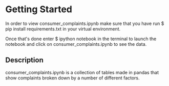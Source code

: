 # Getting Started
In order to view consumer_complaints.ipynb make sure that you have run $ pip install requirements.txt in your virtual environment.

Once that's done enter $ ipython notebook in the terminal to launch the notebook and click on consumer_complaints.ipynb to see the data.

## Description
consumer_complaints.ipynb is a collection of tables made in pandas that show complaints broken down by a number of different factors.
